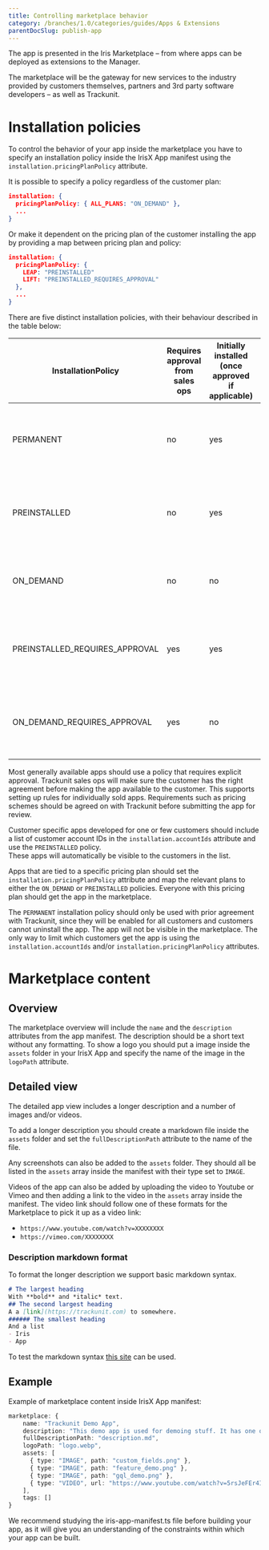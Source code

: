 ```yaml
---
title: Controlling marketplace behavior
category: /branches/1.0/categories/guides/Apps & Extensions
parentDocSlug: publish-app
---
```


The app is presented in the Iris Marketplace – from where apps can be deployed as extensions to the Manager.

The marketplace will be the gateway for new services to the industry provided by customers themselves, partners and 3rd party software developers – as well as Trackunit.

# Installation policies

To control the behavior of your app inside the marketplace you have to specify an installation policy inside the IrisX App manifest using the `installation.pricingPlanPolicy` attribute.

It is possible to specify a policy regardless of the customer plan:

```json
installation: {
  pricingPlanPolicy: { ALL_PLANS: "ON_DEMAND" },
  ...
}
```

Or make it dependent on the pricing plan of the customer installing the app by providing a map between pricing plan and policy:

```json
installation: {
  pricingPlanPolicy: { 
    LEAP: "PREINSTALLED" 
    LIFT: "PREINSTALLED_REQUIRES_APPROVAL" 
  },
  ...
}
```

There are five distinct installation policies, with their behaviour described in the table below:

| InstallationPolicy             | Requires approval from sales ops | Initially installed (once approved if applicable) | Uninstallable | Visible on Marketplace | Description <br/>                                                              |
|--------------------------------|----------------------------|---------------------------------------------------|---------------|---------------|--------------------------------------------------------------------------------|
| PERMANENT                      | no  | yes | no  | no  | Apps developed by Trackunit, needed by all customers                           |
| PREINSTALLED                   | no  | yes | yes | no  | Apps developed by Trackunit or Partners that are part of the base subscription |
| ON_DEMAND                      | no  | no  | yes | yes | Apps developed by Trackunit or Partners that are free to install               |
| PREINSTALLED_REQUIRES_APPROVAL | yes | yes | yes | yes | Apps developed by Trackunit that require extra pricing agreement               |
| ON_DEMAND_REQUIRES_APPROVAL    | yes | no  | yes | yes | Apps developed by Partners that require extra pricing agreement                |

<!--

[//]: # (new image should go here)

The image below demonstrates the installation flow for apps using each of the installation policies:

![](https://files.readme.io/e11630c-image.png)

-->

Most generally available apps should use a policy that requires explicit approval. Trackunit sales ops will make sure the customer has the right agreement before making the app available to the customer. This supports setting up rules for individually sold apps. Requirements such as pricing schemes should be agreed on with Trackunit before submitting the app for review.

Customer specific apps developed for one or few customers should include a list of customer account IDs in the `installation.accountIds` attribute and use the `PREINSTALLED` policy.  
These apps will automatically be visible to the customers in the list.

Apps that are tied to a specific pricing plan should set the `installation.pricingPlanPolicy` attribute and map the relevant plans to either the `ON_DEMAND` or `PREINSTALLED` policies. Everyone with this pricing plan should get the app in the marketplace.

The `PERMANENT` installation policy should only be used with prior agreement with Trackunit, since they will be enabled for all customers and customers cannot uninstall the app. The app will not be visible in the marketplace. The only way to limit which customers get the app is using the `installation.accountIds` and/or `installation.pricingPlanPolicy` attributes.

# Marketplace content

## Overview

The marketplace overview will include the `name` and the `description` attributes from the app manifest. The description should be a short text without any formatting.
To show a logo you should put a image inside the `assets` folder in your IrisX App and specify the name of the image in the `logoPath` attribute.

## Detailed view

The detailed app view includes a longer description and a number of images and/or videos.

To add a longer description you should create a markdown file inside the `assets` folder and set the `fullDescriptionPath` attribute to the name of the file.

Any screenshots can also be added to the `assets` folder. They should all be listed in the `assets` array inside the manifest with their type set to `IMAGE`.

Videos of the app can also be added by uploading the video to Youtube or Vimeo and then adding a link to the video in the `assets` array inside the manifest. The video link should follow one of these formats for the Marketplace to pick it up as a video link:
- `https://www.youtube.com/watch?v=XXXXXXXX`
- `https://vimeo.com/XXXXXXXX`

### Description markdown format

To format the longer description we support basic markdown syntax.

```markdown
# The largest heading
With **bold** and *italic* text.
## The second largest heading
A a [link](https://trackunit.com) to somewhere.
###### The smallest heading
And a list
- Iris
- App
```

To test the markdown syntax [this site](https://marked.js.org/demo/?text=%23%20The%20largest%20heading%0AWith%20**bold**%20and%20*italic*%20text.%0A%23%23%20The%20second%20largest%20heading%0AA%20a%20%5Blink%5D(https%3A%2F%2Ftrackunit.com)%20to%20somewhere.%0A%23%23%23%23%23%23%20The%20smallest%20heading%0AAnd%20a%20list%0A-%20Iris%0A-%20App&options=%7B%0A%20%22async%22%3A%20false%2C%0A%20%22baseUrl%22%3A%20null%2C%0A%20%22breaks%22%3A%20false%2C%0A%20%22extensions%22%3A%20null%2C%0A%20%22gfm%22%3A%20true%2C%0A%20%22headerIds%22%3A%20true%2C%0A%20%22headerPrefix%22%3A%20%22%22%2C%0A%20%22highlight%22%3A%20null%2C%0A%20%22langPrefix%22%3A%20%22language-%22%2C%0A%20%22mangle%22%3A%20true%2C%0A%20%22pedantic%22%3A%20false%2C%0A%20%22sanitize%22%3A%20false%2C%0A%20%22sanitizer%22%3A%20null%2C%0A%20%22silent%22%3A%20false%2C%0A%20%22smartLists%22%3A%20false%2C%0A%20%22smartypants%22%3A%20false%2C%0A%20%22tokenizer%22%3A%20null%2C%0A%20%22walkTokens%22%3A%20null%2C%0A%20%22xhtml%22%3A%20false%0A%7D&version=master) can be used.

## Example

Example of marketplace content inside IrisX App manifest:

```typescript
marketplace: {
    name: "Trackunit Demo App",
    description: "This demo app is used for demoing stuff. It has one of each extension type.",
    fullDescriptionPath: "description.md",
    logoPath: "logo.webp",
    assets: [
      { type: "IMAGE", path: "custom_fields.png" },
      { type: "IMAGE", path: "feature_demo.png" },
      { type: "IMAGE", path: "gql_demo.png" },
      { type: "VIDEO", url: "https://www.youtube.com/watch?v=5rsJeFEr4IE" },
    ],
    tags: []
}
```

We recommend studying the iris-app-manifest.ts file before building your app, as it will give you an understanding of the constraints within which your app can be built.
